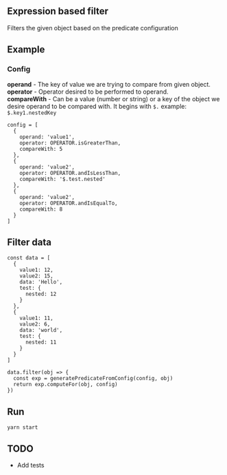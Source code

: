 ## Expression based filter

Filters the given object based on the predicate configuration

## Example

### Config 
  **operand** - The key of value we are trying to compare from given object. <br>
  **operator** - Operator desired to be performed to operand.<br>
  **compareWith** - Can be a value (number or string) or a key of the object we desire operand to be compared with. It begins with `$.` example: `$.key1.nestedKey`

```
config = [
  {
    operand: 'value1',
    operator: OPERATOR.isGreaterThan,
    compareWith: 5
  },
  {
    operand: 'value2',
    operator: OPERATOR.andIsLessThan,
    compareWith: '$.test.nested'
  },
  {
    operand: 'value2',
    operator: OPERATOR.andIsEqualTo,
    compareWith: 8
  }
] 
```
## Filter data

```
const data = [
  {
    value1: 12,
    value2: 15,
    data: 'Hello',
    test: {
      nested: 12
    }
  },
  {
    value1: 11,
    value2: 6,
    data: 'world',
    test: {
      nested: 11
    }
  }
]

data.filter(obj => {
  const exp = generatePredicateFromConfig(config, obj)
  return exp.computeFor(obj, config)
})
```

## Run

```
yarn start
```

## TODO

- Add tests

